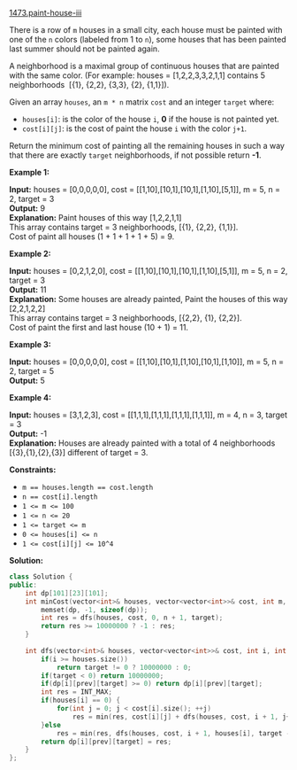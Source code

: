 [1473.paint-house-iii](https://leetcode.com/problems/paint-house-iii/)  

There is a row of `m` houses in a small city, each house must be painted with one of the `n` colors (labeled from 1 to `n`), some houses that has been painted last summer should not be painted again.

A neighborhood is a maximal group of continuous houses that are painted with the same color. (For example: houses = \[1,2,2,3,3,2,1,1\] contains 5 neighborhoods  \[{1}, {2,2}, {3,3}, {2}, {1,1}\]).

Given an array `houses`, an `m * n` matrix `cost` and an integer `target` where:

*   `houses[i]`: is the color of the house `i`, **0** if the house is not painted yet.
*   `cost[i][j]`: is the cost of paint the house `i` with the color `j+1`.

Return the minimum cost of painting all the remaining houses in such a way that there are exactly `target` neighborhoods, if not possible return **\-1**.

**Example 1:**

  
**Input:** houses = \[0,0,0,0,0\], cost = \[\[1,10\],\[10,1\],\[10,1\],\[1,10\],\[5,1\]\], m = 5, n = 2, target = 3  
**Output:** 9  
**Explanation:** Paint houses of this way \[1,2,2,1,1\]  
This array contains target = 3 neighborhoods, \[{1}, {2,2}, {1,1}\].  
Cost of paint all houses (1 + 1 + 1 + 1 + 5) = 9.  

**Example 2:**

  
**Input:** houses = \[0,2,1,2,0\], cost = \[\[1,10\],\[10,1\],\[10,1\],\[1,10\],\[5,1\]\], m = 5, n = 2, target = 3  
**Output:** 11  
**Explanation:** Some houses are already painted, Paint the houses of this way \[2,2,1,2,2\]  
This array contains target = 3 neighborhoods, \[{2,2}, {1}, {2,2}\].   
Cost of paint the first and last house (10 + 1) = 11.  

**Example 3:**

  
**Input:** houses = \[0,0,0,0,0\], cost = \[\[1,10\],\[10,1\],\[1,10\],\[10,1\],\[1,10\]\], m = 5, n = 2, target = 5  
**Output:** 5  

**Example 4:**

  
**Input:** houses = \[3,1,2,3\], cost = \[\[1,1,1\],\[1,1,1\],\[1,1,1\],\[1,1,1\]\], m = 4, n = 3, target = 3  
**Output:** -1  
**Explanation:** Houses are already painted with a total of 4 neighborhoods \[{3},{1},{2},{3}\] different of target = 3.  

**Constraints:**

*   `m == houses.length == cost.length`
*   `n == cost[i].length`
*   `1 <= m <= 100`
*   `1 <= n <= 20`
*   `1 <= target <= m`
*   `0 <= houses[i] <= n`
*   `1 <= cost[i][j] <= 10^4`  



**Solution:**  

```cpp
class Solution {
public:
    int dp[101][23][101];
    int minCost(vector<int>& houses, vector<vector<int>>& cost, int m, int n, int target) {
        memset(dp, -1, sizeof(dp));
        int res = dfs(houses, cost, 0, n + 1, target);
        return res >= 10000000 ? -1 : res;
    }
    
    int dfs(vector<int>& houses, vector<vector<int>>& cost, int i, int prev, int target) {
        if(i >= houses.size())
            return target != 0 ? 10000000 : 0;
        if(target < 0) return 10000000;
        if(dp[i][prev][target] >= 0) return dp[i][prev][target];
        int res = INT_MAX;
        if(houses[i] == 0) {
            for(int j = 0; j < cost[i].size(); ++j) 
                res = min(res, cost[i][j] + dfs(houses, cost, i + 1, j+1, target - (j+1 != prev)));
        }else
            res = min(res, dfs(houses, cost, i + 1, houses[i], target - (houses[i] != prev)));
        return dp[i][prev][target] = res;
    }
};
```
      